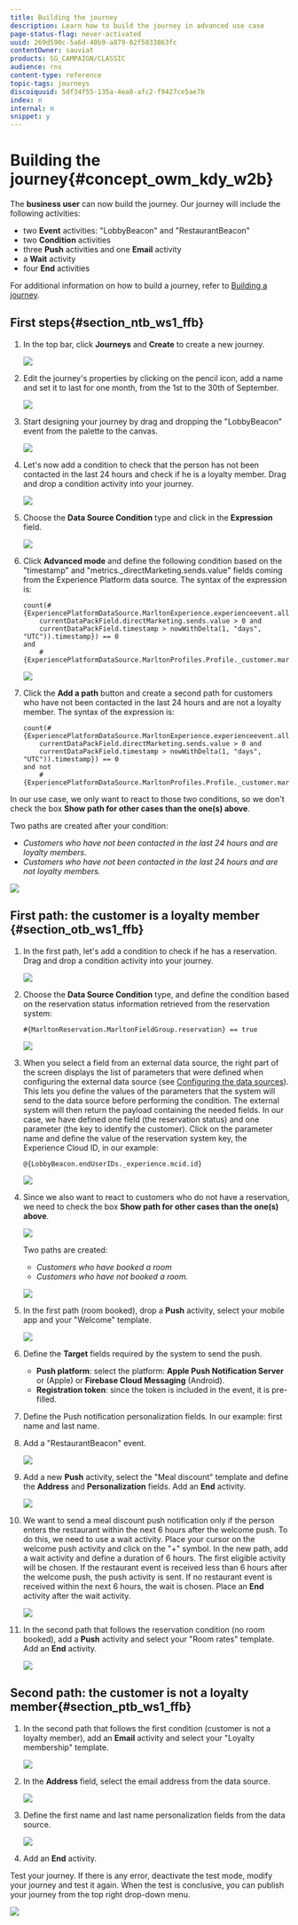 ```yaml
---
title: Building the journey
description: Learn how to build the journey in advanced use case
page-status-flag: never-activated
uuid: 269d590c-5a6d-40b9-a879-02f5033863fc
contentOwner: sauviat
products: SG_CAMPAIGN/CLASSIC
audience: rns
content-type: reference
topic-tags: journeys
discoiquuid: 5df34f55-135a-4ea8-afc2-f9427ce5ae7b
index: n
internal: n
snippet: y
---
```


# Building the journey{#concept_owm_kdy_w2b}

The **business user** can now build the journey. Our journey will include the following activities:

* two **Event** activities: "LobbyBeacon" and "RestaurantBeacon"
* two **Condition** activities
* three **Push** activities and one **Email** activity
* a **Wait** activity
* four **End** activities

For additional information on how to build a journey, refer to [Building a journey](../building-journeys/journey.md#concept_gq5_sqt_52b).

## First steps{#section_ntb_ws1_ffb}

1. In the top bar, click **Journeys** and **Create** to create a new journey.

    ![](../assets/journey31.png)

1. Edit the journey's properties by clicking on the pencil icon, add a name and set it to last for one month, from the 1st to the 30th of September.

    ![](../assets/journeyuc2_12.png)

1. Start designing your journey by drag and dropping the "LobbyBeacon" event from the palette to the canvas.

    ![](../assets/journeyuc2_13.png)

1. Let's now add a condition to check that the person has not been contacted in the last 24 hours and check if he is a loyalty member. Drag and drop a condition activity into your journey.

    ![](../assets/journeyuc2_14.png)

1. Choose the **Data Source Condition** type and click in the **Expression** field.

    ![](../assets/journeyuc2_15.png)

1. Click **Advanced mode** and define the following condition based on the "timestamp" and "metrics._directMarketing.sends.value" fields coming from the Experience Platform data source. The syntax of the expression is:

    ```
    count(#{ExperiencePlatformDataSource.MarltonExperience.experienceevent.all(
        currentDataPackField.directMarketing.sends.value > 0 and
        currentDataPackField.timestamp > nowWithDelta(1, "days", "UTC")).timestamp}) == 0
    and
        #{ExperiencePlatformDataSource.MarltonProfiles.Profile._customer.marlton.loyaltyMember}
    ```

    ![](../assets/journeyuc2_30.png)

1. Click the **Add a path** button and create a second path for customers who have not been contacted in the last 24 hours and are not a loyalty member. The syntax of the expression is:

    ```
    count(#{ExperiencePlatformDataSource.MarltonExperience.experienceevent.all(
        currentDataPackField.directMarketing.sends.value > 0 and
        currentDataPackField.timestamp > nowWithDelta(1, "days", "UTC")).timestamp}) == 0
    and not
        #{ExperiencePlatformDataSource.MarltonProfiles.Profile._customer.marlton.loyaltyMember}
    ```

In our use case, we only want to react to those two conditions, so we don't check the box **Show path for other cases than the one(s) above**.

Two paths are created after your condition:

* _Customers who have not been contacted in the last 24 hours and are loyalty members._
* _Customers who have not been contacted in the last 24 hours and are not loyalty members._

![](../assets/journeyuc2_16.png)

## First path: the customer is a loyalty member {#section_otb_ws1_ffb}

1. In the first path, let's add a condition to check if he has a reservation. Drag and drop a condition activity into your journey.

    ![](../assets/journeyuc2_17.png)

1. Choose the **Data Source Condition** type, and define the condition based on the reservation status information retrieved from the reservation system:

    ```
    #{MarltonReservation.MarltonFieldGroup.reservation} == true
    ```

    ![](../assets/journeyuc2_18.png)

1. When you select a field from an external data source, the right part of the screen displays the list of parameters that were defined when configuring the external data source (see [Configuring the data sources](uc2ds.md#concept_vml_hdy_w2b)). This lets you define the values of the parameters that the system will send to the data source before performing the condition. The external system will then return the payload containing the needed fields. In our case, we have defined one field (the reservation status) and one parameter (the key to identify the customer). Click on the parameter name and define the value of the reservation system key, the Experience Cloud ID, in our example:

    ```
    @{LobbyBeacon.endUserIDs._experience.mcid.id}
    ```

    ![](../assets/journeyuc2_19.png)

1. Since we also want to react to customers who do not have a reservation, we need to check the box **Show path for other cases than the one(s) above**.

    ![](../assets/journeyuc2_20.png)

    Two paths are created:

    * _Customers who have booked a room_
    * _Customers who have not booked a room._

    ![](../assets/journeyuc2_21.png)

1. In the first path (room booked), drop a **Push** activity, select your mobile app and your "Welcome" template.

    ![](../assets/journeyuc2_22.png)

1. Define the **Target** fields required by the system to send the push. 

    * **Push platform**: select the platform: **Apple Push Notification Server** or (Apple) or **Firebase Cloud Messaging** (Android).
    * **Registration token**: since the token is included in the event, it is pre-filled.

1. Define the Push notification personalization fields. In our example: first name and last name.

1. Add a "RestaurantBeacon" event.

    ![](../assets/journeyuc2_23.png)

1. Add a new **Push** activity, select the "Meal discount" template and define the **Address** and **Personalization** fields. Add an **End** activity.

    ![](../assets/journeyuc2_24.png)

1. We want to send a meal discount push notification only if the person enters the restaurant within the next 6 hours after the welcome push. To do this, we need to use a wait activity. Place your cursor on the welcome push activity and click on the "+" symbol. In the new path, add a wait activity and define a duration of 6 hours. The first eligible activity will be chosen. If the restaurant event is received less than 6 hours after the welcome push, the push activity is sent. If no restaurant event is received within the next 6 hours, the wait is chosen. Place an **End** activity after the wait activity.

    ![](../assets/journeyuc2_31.png)

1. In the second path that follows the reservation condition (no room booked), add a **Push** activity and select your "Room rates" template. Add an **End** activity.

    ![](../assets/journeyuc2_25.png)

## Second path: the customer is not a loyalty member{#section_ptb_ws1_ffb}

1. In the second path that follows the first condition (customer is not a loyalty member), add an **Email** activity and select your "Loyalty membership" template.

    ![](../assets/journeyuc2_26.png)

1. In the **Address** field, select the email address from the data source.

    ![](../assets/journeyuc2_27.png)

1. Define the first name and last name personalization fields from the data source.

    ![](../assets/journeyuc2_28.png)

1. Add an **End** activity.

Test your journey. If there is any error, deactivate the test mode, modify your journey and test it again. When the test is conclusive, you can publish your journey from the top right drop-down menu.

![](../assets/journeyuc2_32.png)
